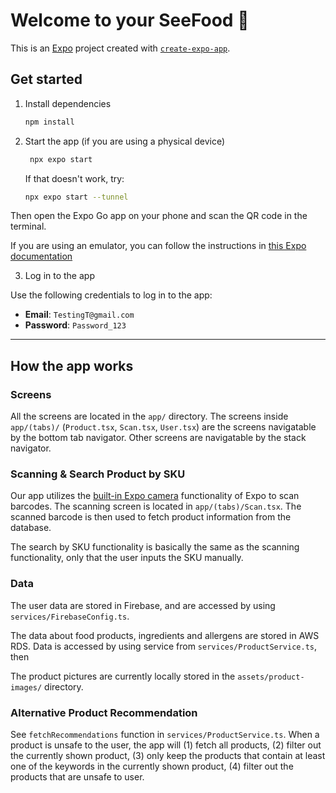 # Welcome to your SeeFood 👋

This is an [Expo](https://expo.dev) project created with [`create-expo-app`](https://www.npmjs.com/package/create-expo-app).

## Get started

1. Install dependencies

   ```bash
   npm install
   ```

2. Start the app (if you are using a physical device)

   ```bash
    npx expo start
   ```

   If that doesn't work, try:

   ```bash
   npx expo start --tunnel
   ```

Then open the Expo Go app on your phone and scan the QR code in the terminal.

If you are using an emulator, you can follow the instructions in [this Expo documentation](https://docs.expo.dev/get-started/set-up-your-environment/?platform=android&device=simulated)

3. Log in to the app

Use the following credentials to log in to the app:

- **Email**: `TestingT@gmail.com`
- **Password**: `Password_123`

---

## How the app works

### Screens

All the screens are located in the `app/` directory. The screens inside `app/(tabs)/` (`Product.tsx`, `Scan.tsx`, `User.tsx`) are the screens navigatable by the bottom tab navigator. Other screens are navigatable by the stack navigator.

### Scanning & Search Product by SKU

Our app utilizes the [built-in Expo camera](https://docs.expo.dev/versions/latest/sdk/camera/) functionality of Expo to scan barcodes. The scanning screen is located in `app/(tabs)/Scan.tsx`. The scanned barcode is then used to fetch product information from the database.

The search by SKU functionality is basically the same as the scanning functionality, only that the user inputs the SKU manually.

### Data

The user data are stored in Firebase, and are accessed by using `services/FirebaseConfig.ts`.

The data about food products, ingredients and allergens are stored in AWS RDS. Data is accessed by
using service from `services/ProductService.ts`, then

The product pictures are currently locally stored in the `assets/product-images/` directory.

### Alternative Product Recommendation

See `fetchRecommendations` function in `services/ProductService.ts`.
When a product is unsafe to the user, the app will (1) fetch all products, (2) filter out the currently shown product, (3) only keep the products that contain at least one of the keywords in the currently shown product, (4) filter out the products that are unsafe to user.
